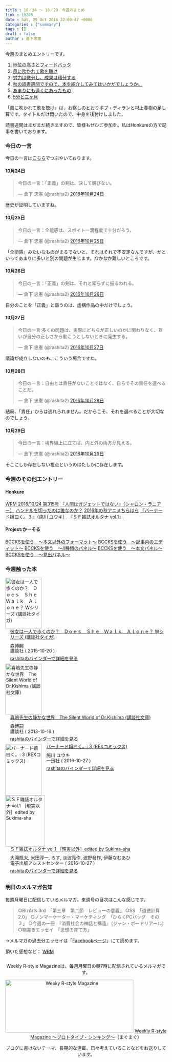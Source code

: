 ```yaml
---
title : 10／24 〜 10／29　今週のまとめ
link : 19205
date : Sat, 29 Oct 2016 22:00:47 +0000
categories : ["summary"]
tags : []
draft : false
author : 倉下忠憲
---
```


今週のまとめエントリーです。
 
<ol>
<li><a href="https://rashita.net/blog/?p=19174">地位の高さとフィードバック</a></li>
<li><a href="https://rashita.net/blog/?p=19179">風に吹かれて歌を聴け</a></li>
<li><a href="https://rashita.net/blog/?p=19183">労力は微分し、成果は積分する</a></li>
<li><a href="https://rashita.net/blog/?p=19188">秋の読書週間ですので、本を紹介してみてはいかがでしょうか。</a></li>
<li><a href="https://rashita.net/blog/?p=19193">あまりにも遠くにあったもの</a></li>
<li><a href="https://rashita.net/blog/?p=19200">5分と三ヶ月</a></li>
</ol>

「風に吹かれて歌を聴け」は、お察しのとおりボブ・ディランと村上春樹の足し算です。タイトルだけ閃いたので、中身を後付けしました。

読書週間はまだまだ続きますので、皆様もぜひご参加を。私はHonkureの方で記事を書いております。

<h3>今日の一言</h3>
今日の一言は<a href="http://twitter.com/rashita2 ">こちら</a>でつぶやいております。

<h4>10月24日</h4>

<blockquote class="twitter-tweet" data-lang="ja"><p lang="ja" dir="ltr">今日の一言：「正義」の剣は、決して錆びない。</p>&mdash; 倉下 忠憲 (@rashita2) <a href="https://twitter.com/rashita2/status/790442874391277572">2016年10月24日</a></blockquote>
<script async src="//platform.twitter.com/widgets.js" charset="utf-8"></script>

歴史が証明していますね。

<h4>10月25日</h4>

<blockquote class="twitter-tweet" data-lang="ja"><p lang="ja" dir="ltr">今日の一言：全能感は、スポイト一滴程度で十分だろう。</p>&mdash; 倉下 忠憲 (@rashita2) <a href="https://twitter.com/rashita2/status/790900638053863425">2016年10月25日</a></blockquote>
<script async src="//platform.twitter.com/widgets.js" charset="utf-8"></script>

「全能感」みたいなものがまるでないと、それはそれで不安定なんですが、かといってあまりに多いと別の問題が生じます。なかなか難しいところです。

<h4>10月26日</h4>

<blockquote class="twitter-tweet" data-lang="ja"><p lang="ja" dir="ltr">今日の一言：「正義」の剣は、それと知らずに振るわれる。</p>&mdash; 倉下 忠憲 (@rashita2) <a href="https://twitter.com/rashita2/status/791214166442782720">2016年10月26日</a></blockquote>
<script async src="//platform.twitter.com/widgets.js" charset="utf-8"></script>

自分のことを「正義」と謳うのは、虚構作品の中だけでしょう。

<h4>10月27日</h4>

<blockquote class="twitter-tweet" data-lang="ja"><p lang="ja" dir="ltr">今日の一言:多くの問題は、実際にどちらが正しいのかに関わりなく、互いが自分の正しさから動こうとしないときに発生する。</p>&mdash; 倉下 忠憲 (@rashita2) <a href="https://twitter.com/rashita2/status/791558036082925568">2016年10月27日</a></blockquote>
<script async src="//platform.twitter.com/widgets.js" charset="utf-8"></script>

議論が成立しないのも、こういう場合ですね。

<h4>10月28日</h4>

<blockquote class="twitter-tweet" data-lang="ja"><p lang="ja" dir="ltr">今日の一言：自由とは責任がないことではなく、自らでその責任を選べることだ。</p>&mdash; 倉下 忠憲 (@rashita2) <a href="https://twitter.com/rashita2/status/791912972771729409">2016年10月28日</a></blockquote>
<script async src="//platform.twitter.com/widgets.js" charset="utf-8"></script>

結局、「責任」からは逃れられません。だからこそ、それを選べることが大切なのでしょう。

<h4>10月29日</h4>

<blockquote class="twitter-tweet" data-lang="ja"><p lang="ja" dir="ltr">今日の一言：境界線上に立てば、内と外の両方が見える。</p>&mdash; 倉下 忠憲 (@rashita2) <a href="https://twitter.com/rashita2/status/792314429710868480">2016年10月29日</a></blockquote>
<script async src="//platform.twitter.com/widgets.js" charset="utf-8"></script>

そこにしか存在しない視点というのはたしかに存在します。

<h3>今週のその他エントリー</h3>

<H4>Honkure</H4>

<a href="http://honkure.net/rbook/archives/1236">WRM 2016/10/24 第315号</a>
<a href="http://honkure.net/rbook/archives/1239">『人間はガジェットではない』（シャロン・ラニアー）</a>
<a href="http://honkure.net/rbook/archives/1244">ハンドルを切ったのは誰なのか？</a>
<a href="http://honkure.net/rbook/archives/1251">2016年の秋アニメちらほら</a>
<a href="http://honkure.net/rbook/archives/1254">『バーナード嬢曰く。３』（施川 ユウキ）</a>
<a href="http://honkure.net/rbook/archives/1257">『ＳＦ雑誌オルタナ vol.1』</a>

<H4>Project:かーそる</H4>

<a href="http://honkure.net/cursor/?p=104">BCCKSを使う　〜本文以外のフォーマット〜</a>
<a href="http://honkure.net/cursor/?p=113">BCCKSを使う　〜記事内のエディット〜</a>
<a href="http://honkure.net/cursor/?p=122">BCCKSを使う　〜4種類のパネル〜</a>
<a href="http://honkure.net/cursor/?p=126">BCCKSを使う　〜本文パネル〜</a>
<a href="http://honkure.net/cursor/?p=132">BCCKSを使う　〜見出パネル〜</a>


<H3>今週触った本</H3>

<div class="mm-middle" style="margin-bottom:0px;"><div class="mm-image" style="float:left;"><a href="http://www.amazon.co.jp/exec/obidos/ASIN/B015GW70NG/rashita1000-22 /ref=nosim" target="_blank"><img src="http://ecx.images-amazon.com/images/I/51RsRAln1mL._SL160_.jpg" alt="彼女は一人で歩くのか？　Ｄｏｅｓ　Ｓｈｅ　Ｗａｌｋ　Ａｌｏｎｅ？ Wシリーズ (講談社タイガ)" title="彼女は一人で歩くのか？　Ｄｏｅｓ　Ｓｈｅ　Ｗａｌｋ　Ａｌｏｎｅ？ Wシリーズ (講談社タイガ)" width="113" height="160" border="0" /></a></div><div class="mm-content" style="float:left;margin-left:15px;line-height:120%"><div class="mm-title" style="line-height:120%"><a href="http://www.amazon.co.jp/exec/obidos/ASIN/B015GW70NG/rashita1000-22 /ref=nosim" target="_blank">彼女は一人で歩くのか？　Ｄｏｅｓ　Ｓｈｅ　Ｗａｌｋ　Ａｌｏｎｅ？ Wシリーズ (講談社タイガ)</a></div><div class="mm-detail" style="margin-top:10px;">森博嗣<br />講談社 ( 2015-10-20 )<br /><div style="margin:7px 0px"><a href="http://mediamarker.net/u/rashita/?asin=B015GW70NG" target="_blank">rashitaのバインダーで詳細を見る</a></div></div></div><div style="clear:left"></div></div>


<div class="mm-middle" style="margin-bottom:0px;"><div class="mm-image" style="float:left;"><a href="http://www.amazon.co.jp/exec/obidos/ASIN/B00GD6ES2Q/rashita1000-22 /ref=nosim" target="_blank"><img src="http://ecx.images-amazon.com/images/I/41DplnzS08L._SL160_.jpg" alt="喜嶋先生の静かな世界　The Silent World of Dr.Kishima (講談社文庫)" title="喜嶋先生の静かな世界　The Silent World of Dr.Kishima (講談社文庫)" width="113" height="160" border="0" /></a></div><div class="mm-content" style="float:left;margin-left:15px;line-height:120%"><div class="mm-title" style="line-height:120%"><a href="http://www.amazon.co.jp/exec/obidos/ASIN/B00GD6ES2Q/rashita1000-22 /ref=nosim" target="_blank">喜嶋先生の静かな世界　The Silent World of Dr.Kishima (講談社文庫)</a></div><div class="mm-detail" style="margin-top:10px;">森博嗣<br />講談社 ( 2013-10-16 )<br /><div style="margin:7px 0px"><a href="http://mediamarker.net/u/rashita/?asin=B00GD6ES2Q" target="_blank">rashitaのバインダーで詳細を見る</a></div></div></div><div style="clear:left"></div></div>

<div class="mm-middle" style="margin-bottom:0px;"><div class="mm-image" style="float:left;"><a href="http://www.amazon.co.jp/exec/obidos/ASIN/B01MFBO8V3/rashita1000-22 /ref=nosim" target="_blank"><img src="http://ecx.images-amazon.com/images/I/51Uk1j6WUpL._SL160_.jpg" alt="バーナード嬢曰く。: 3 (REXコミックス)" title="バーナード嬢曰く。: 3 (REXコミックス)" width="113" height="160" border="0" /></a></div><div class="mm-content" style="float:left;margin-left:15px;line-height:120%"><div class="mm-title" style="line-height:120%"><a href="http://www.amazon.co.jp/exec/obidos/ASIN/B01MFBO8V3/rashita1000-22 /ref=nosim" target="_blank">バーナード嬢曰く。: 3 (REXコミックス)</a></div><div class="mm-detail" style="margin-top:10px;">施川 ユウキ<br />一迅社 ( 2016-10-27 )<br /><div style="margin:7px 0px"><a href="http://mediamarker.net/u/rashita/?asin=B01MFBO8V3" target="_blank">rashitaのバインダーで詳細を見る</a></div></div></div><div style="clear:left"></div></div>

<div class="mm-middle" style="margin-bottom:0px;"><div class="mm-image" style="float:left;"><a href="http://www.amazon.co.jp/exec/obidos/ASIN/B01M69SY7V/rashita1000-22 /ref=nosim" target="_blank"><img src="http://ecx.images-amazon.com/images/I/61mVOPDFvvL._SL160_.jpg" alt="ＳＦ雑誌オルタナ vol.1 ［現実以外］edited by Sukima-sha" title="ＳＦ雑誌オルタナ vol.1 ［現実以外］edited by Sukima-sha" width="123" height="160" border="0" /></a></div><div class="mm-content" style="float:left;margin-left:15px;line-height:120%"><div class="mm-title" style="line-height:120%"><a href="http://www.amazon.co.jp/exec/obidos/ASIN/B01M69SY7V/rashita1000-22 /ref=nosim" target="_blank">ＳＦ雑誌オルタナ vol.1 ［現実以外］edited by Sukima-sha</a></div><div class="mm-detail" style="margin-top:10px;">大滝瓶太, 米田淳一, ろす, 淡波亮作, 波野發作, 伊藤なむあひ<br />電子出版アシストセンター ( 2016-10-27 )<br /><div style="margin:7px 0px"><a href="http://mediamarker.net/u/rashita/?asin=B01M69SY7V" target="_blank">rashitaのバインダーで詳細を見る</a></div></div></div><div style="clear:left"></div></div>


<h3>明日のメルマガ告知</h3>
毎週月曜日に配信しているメルマガ。来週号の目次はこんな感じです。
<blockquote>
○BizArts 3rd　「第三章　第二節　レビューの意義」
○SS　「道徳計算2.0」
○ノンマーケーター・マーケティング　「ひらくPCバッグ　その２」
○今週の一冊　『消費社会の神話と構造』（ジャン・ボードリアール）
○物書きエッセイ　「思想の育て方」
</blockquote>
→メルマガの過去分エッセイは「<a href="http://www.facebook.com/home.php#!/rashitaportal">Facebookページ</a>」にて読めます。

頂いた感想など：
<a class="twitter-timeline"  href="https://twitter.com/rashita2/timelines/427262290753097729"  data-widget-id="427265271171010561">WRM</a>
	<script>!function(d,s,id){var js,fjs=d.getElementsByTagName(s)[0],p=/^http:/.test(d.location)?'http':'https';if(!d.getElementById(id)){js=d.createElement(s);js.id=id;js.src=p+"://platform.twitter.com/widgets.js";fjs.parentNode.insertBefore(js,fjs);}}(document,"script","twitter-wjs");</script>


<div style="text-align:center;margin-top:25px;">
Weekly R-style Magazineは、毎週月曜日の朝7時に配信されているメルマガです。

<a href="http://www.mag2.com/m/0001185133.html" target="_blank"><img src="https://rashita.net/blog/wp-content/uploads/2010/09/mmbanner.jpg" alt="Weeky R-style Magazine" width="400" height="165" class="alignnone size-full wp-image-12201" /></a>
<a href="http://www.mag2.com/m/0001185133.html" target="_blank">Weekly R-style Magazine ～プロトタイプ・シンキング～</a>（まぐまぐ）

ブログに書けないテーマ、長期的な連載、日々考えていることなどをお送りしています。
</div> 